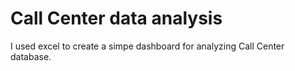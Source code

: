 # Call Center data analysis
I used excel to create a simpe dashboard for analyzing Call Center database.

